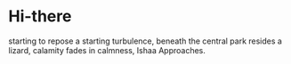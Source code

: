 # Hi-there
starting to repose
a starting turbulence, beneath the central park resides a lizard, calamity fades in calmness, Ishaa Approaches.
